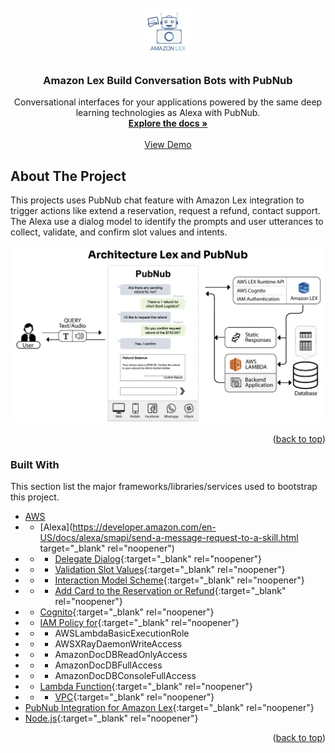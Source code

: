 <div id="top"></div>

<!-- PROJECT LOGO -->
<br />
<div align="center">
  <a href="https://www.pubnub.com/integrations/amazon-lex-build-conversation-bots/" target="_blank" rel="noopener">
    <img src="images/logo_lex.jpeg" alt="Amazon Lex" width="80" height="80">
  </a>

  <h3 align="center">Amazon Lex Build Conversation Bots with PubNub</h3>

  <p align="center">
    Conversational interfaces for your applications powered by the same deep learning technologies as Alexa with PubNub.
    <br />
    <a href="https://www.pubnub.com/integrations/amazon-lex-build-conversation-bots/" target="_blank" rel="noopener"><strong>Explore the docs »</strong></a>
    <br />
    <br />
    <a href="https://www.pubnub.com/tour/introduction/" target="_blank" rel="noopener">View Demo</a>
  </p>
</div>


<!-- ABOUT THE PROJECT -->
## About The Project

This projects uses PubNub chat feature with Amazon Lex integration to trigger actions like extend a reservation, request a refund, contact support. The Alexa use a dialog model to identify the prompts and user utterances to collect, validate, and confirm slot values and intents.

<a href="https://www.pubnub.com/integrations/amazon-lex-build-conversation-bots/" target="_blank" rel="noopener">
    <img src="images/AWS-Lex-and-PubNub-Architecture.png" alt="Architecture by Saulo Stopa" >
</a>

<p align="right">(<a href="#top">back to top</a>)</p>



### Built With

This section list the major frameworks/libraries/services used to bootstrap this project.

* [AWS]()
* * [Alexa](https://developer.amazon.com/en-US/docs/alexa/smapi/send-a-message-request-to-a-skill.html target="_blank" rel="noopener")
* * * [Delegate Dialog](https://developer.amazon.com/en-US/docs/alexa/custom-skills/delegate-dialog-to-alexa.html){:target="_blank" rel="noopener"}
* * * [Validation Slot Values](https://developer.amazon.com/en-US/docs/alexa/custom-skills/validate-slot-values.html#configure){:target="_blank" rel="noopener"}
* * * [Interaction Model Scheme](https://developer.amazon.com/en-US/docs/alexa/smapi/interaction-model-schema.html){:target="_blank" rel="noopener"}
* * * [Add Card to the Reservation or Refund](https://developer.amazon.com/en-US/docs/alexa/custom-skills/include-a-card-in-your-skills-response.html){:target="_blank" rel="noopener"}
* * [Cognito](https://docs.aws.amazon.com/cognito/latest/developerguide/what-is-amazon-cognito.html){:target="_blank" rel="noopener"}
* * [IAM Policy for](https://aws.amazon.com/iam/){:target="_blank" rel="noopener"}
* * * AWSLambdaBasicExecutionRole
* * * AWSXRayDaemonWriteAccess
* * * AmazonDocDBReadOnlyAccess
* * * AmazonDocDBFullAccess
* * * AmazonDocDBConsoleFullAccess
* * [Lambda Function](https://docs.aws.amazon.com/lambda/latest/dg/welcome.html){:target="_blank" rel="noopener"}
* * * [VPC](https://docs.aws.amazon.com/lambda/latest/dg/configuration-vpc.html){:target="_blank" rel="noopener"}
* [PubNub Integration for Amazon Lex](https://www.pubnub.com/integrations/amazon-lex-build-conversation-bots/){:target="_blank" rel="noopener"}
* [Node.js](https://nodejs.dev/){:target="_blank" rel="noopener"}

<p align="right">(<a href="#top">back to top</a>)</p>
